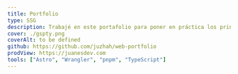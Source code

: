 ```yaml
---
title: Portfolio
type: SSG
description: Trabajé en este portafolio para poner en práctica los principios de astro, así como para dar visibilidad a mi perfil en la web.
cover: ./gspty.png
coverAlt: to be defined
github: https://github.com/juzhah/web-portfolio
prodView: https://juanesdev.com
tools: ["Astro", "Wrangler", "pnpm", "TypeScript"]
---
```

